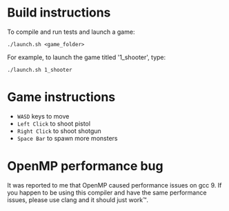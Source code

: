 # Build instructions

To compile and run tests and launch a game:

`./launch.sh <game_folder>`

For example, to launch the game titled '1_shooter', type:

`./launch.sh 1_shooter`


# Game instructions

- `WASD` keys to move
- `Left Click` to shoot pistol
- `Right Click` to shoot shotgun
- `Space Bar` to spawn more monsters


# OpenMP performance bug

It was reported to me that OpenMP caused performance issues on gcc 9. If you happen to be using this compiler and have the same performance issues, please use clang and it should just work™.
